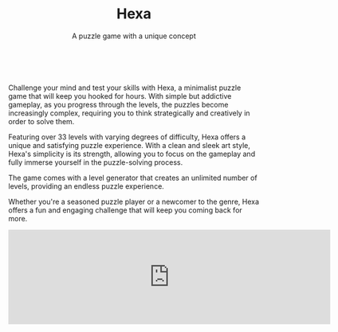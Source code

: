 ﻿---
layout: page
title: Hexa
subtitle: A puzzle game with a unique concept
---

<div id="slider">
<figure>
<img src="../images//hexa/screenshot1.jpg" alt>
<img src="../images/hexa/screenshot2.jpg" alt>
<img src="../images/hexa/screenshot3.jpg" alt>
<img src="../images/hexa/screenshot4.jpg" alt>
<img src="../images/hexa/screenshot5.jpg" alt>
</figure>
</div>

Challenge your mind and test your skills with Hexa, a minimalist puzzle game that will keep you hooked for hours. With simple but addictive gameplay, as you progress through the levels, the puzzles become increasingly complex, requiring you to think strategically and creatively in order to solve them.

Featuring over 33 levels with varying degrees of difficulty, Hexa offers a unique and satisfying puzzle experience. With a clean and sleek art style, Hexa's simplicity is its strength, allowing you to focus on the gameplay and fully immerse yourself in the puzzle-solving process.

The game comes with a level generator that creates an unlimited number of levels, providing an endless puzzle experience.

Whether you're a seasoned puzzle player or a newcomer to the genre, Hexa offers a fun and engaging challenge that will keep you coming back for more.

<div style="text-align:center">
<iframe src="https://store.steampowered.com/widget/981620/" frameborder="0" width="646" height="190"></iframe>
</div>
